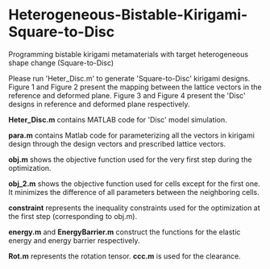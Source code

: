 # Heterogeneous-Bistable-Kirigami-Square-to-Disc
Programming bistable kirigami metamaterials with target heterogeneous shape change (Square-to-Disc)

Please run 'Heter_Disc.m' to generate 'Square-to-Disc' kirigami designs. Figure 1 and Figure 2 present the mapping between the lattice vectors in the reference and deformed plane. Figure 3 and Figure 4 present the 'Disc' designs in reference and deformed plane respectively.

**Heter_Disc.m** contains MATLAB code for 'Disc' model simulation.

**para.m** contains Matlab code for parameterizing all the vectors in kirigami design through the design vectors and prescribed lattice vectors.

**obj.m** shows the objective function used for the very first step during the optimization.

**obj_2.m** shows the objective function used for cells except for the first one. It minimizes the difference of all parameters between the neighboring cells.

**constraint** represents the inequality constraints used for the optimization at the first step (corresponding to obj.m).

**energy.m** and **EnergyBarrier.m** construct the functions for the elastic energy and energy barrier respectively. 

**Rot.m** represents the rotation tensor. **ccc.m** is used for the clearance.

